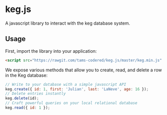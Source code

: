 # keg.js

A javascript library to interact with the keg database system.

## Usage

First, import the library into your application:
```html
<script src="https://rawgit.com/tams-codered/keg.js/master/keg.min.js" type="text/javascript"></script>
```

We expose various methods that allow you to create, read, and delete a row in the Keg database:
```js
// Write to your database with a simple javascript API
keg.create({ id: 1, first: 'Julian', last: 'LaNeve', age: 16 });
// Delete entries instantly
keg.delete(id);
// Craft powerful queries on your local relational database
keg.read({ id: 1 });
```
